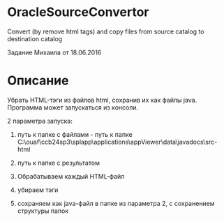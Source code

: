 # OracleSourceConvertor
Convert (by remove html tags) and copy files from source catalog to destination catalog

Задание Михаила от 18.06.2016

# Описание

Убрать HTML-тэги из файлов html, сохранив их как файлы java.
Программа может запускаться из консоли.

2 параметра запуска:
1. путь к папке с файлами - путь к папке C:\ouaf\ccb24sp3\splapp\applications\appViewer\data\javadocs\src-html
2. путь к папке с результатом

1. Обрабатываем каждый HTML-файл
2. убираем тэги
3. сохраняем как java-файл в папке из параметра 2, с сохранением структуры папок

